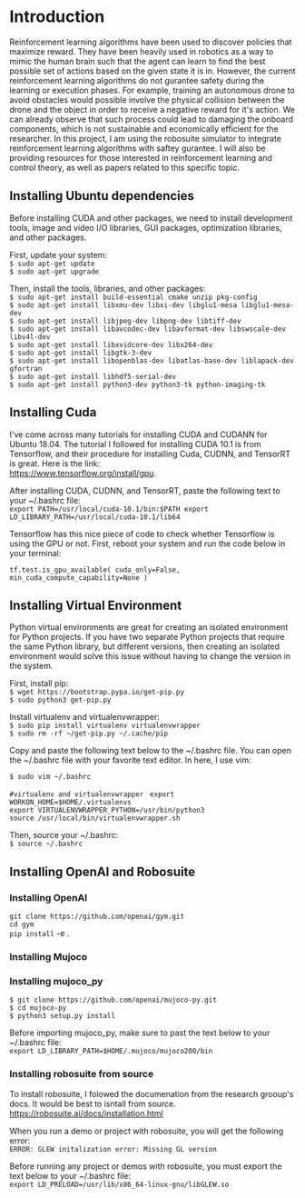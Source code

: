 # Introduction

Reinforcement learning algorithms have been used to discover policies that maximize reward.  They have been heavily used in robotics as a way to mimic the human brain such that the agent can learn to find the best possible set of actions based on the given state it is in.  However, the current reinforcement learning algorithms do not gurantee safety during the learning or execution phases.  For example, training an autonomous drone to avoid obstacles would possible involve the physical collision between the drone and the object in order to receive a negative reward for it's action.  We can already observe that such process could lead to damaging the onboard components, which is not sustainable and economically efficient for the researcher. In this project, I am using the robosuite simulator to integrate reinforcement learning algorithms with saftey gurantee.  I will also be providing resources for those interested in reinforcement learning and control theory, as well as papers related to this specific topic.

## Installing Ubuntu dependencies
Before installing CUDA and other packages, we need to install development tools, image and video I/O libraries, GUI packages, optimization libraries, and other packages. 

First, update your system: <br />
`$ sudo apt-get update`  <br />
`$ sudo apt-get upgrade`

Then, install the tools, libraries, and other packages: <br />
`$ sudo apt-get install build-essential cmake unzip pkg-config` <br />
`$ sudo apt-get install libxmu-dev libxi-dev libglu1-mesa libglu1-mesa-dev` <br />
`$ sudo apt-get install libjpeg-dev libpng-dev libtiff-dev` <br />
`$ sudo apt-get install libavcodec-dev libavformat-dev libswscale-dev libv4l-dev` <br />
`$ sudo apt-get install libxvidcore-dev libx264-dev` <br />
`$ sudo apt-get install libgtk-3-dev` <br />
`$ sudo apt-get install libopenblas-dev libatlas-base-dev liblapack-dev gfortran` <br />
`$ sudo apt-get install libhdf5-serial-dev` <br />
`$ sudo apt-get install python3-dev python3-tk python-imaging-tk` <br />


## Installing Cuda
I've come across many tutorials for installing CUDA and CUDANN for Ubuntu 18.04.  The tutorial I followed for installing CUDA 10.1 is from Tensorflow, and their procedure for installing Cuda, CUDNN, and TensorRT is great. Here is the link: <br />
https://www.tensorflow.org/install/gpu.

After installing CUDA, CUDNN, and TensorRT, paste the following text to your ~/.bashrc file: <br />
`export PATH=/usr/local/cuda-10.1/bin:$PATH
export LD_LIBRARY_PATH=/usr/local/cuda-10.1/lib64 `<br />

Tensorflow has this nice piece of code to check whether Tensorflow is using the GPU or not.  First, reboot your system and run the code below in your terminal: <br />
 
`tf.test.is_gpu_available(
    cuda_only=False, min_cuda_compute_capability=None
) `


## Installing Virtual Environment
Python virtual environments are great for creating an isolated environment for Python projects.  If you have two separate Python projects that require the same Python library, but different versions, then creating an isolated environment would solve this issue without having to change the version in the system.  

First, install pip: <br />
`$ wget https://bootstrap.pypa.io/get-pip.py` <br />
`$ sudo python3 get-pip.py`

Install virtualenv and virtualenvwrapper: <br /> 
`$ sudo pip install virtualenv virtualenvwrapper` <br />
`$ sudo rm -rf ~/get-pip.py ~/.cache/pip`

Copy and paste the following text below to the ~/.bashrc file.  You can open the ~/.bashrc file with your favorite text editor. In here, I use vim: <br />

`$ sudo vim ~/.bashrc`

`#virtualenv and virtualenvwrapper `
`export WORKON_HOME=$HOME/.virtualenvs` <br />
`export VIRTUALENVWRAPPER_PYTHON=/usr/bin/python3` <br />
`source /usr/local/bin/virtualenvwrapper.sh`

Then, source your ~/.bashrc: <br />
`$ source ~/.bashrc`

## Installing OpenAI and Robosuite 
### Installing OpenAI
`git clone https://github.com/openai/gym.git` <br />
`cd gym` <br />
`pip install` -e .

### Installing Mujoco

### Installing mujoco_py
`$ git clone https://github.com/openai/mujoco-py.git` <br />
`$ cd mujoco-py` <br />
`$ python3 setup.py install`

Before importing mujoco_py, make sure to past the text below to your ~/.bashrc file: <br />
`export LD_LIBRARY_PATH=$HOME/.mujoco/mujoco200/bin`

### Installing robosuite from source
To install robosuite, I folowed the documenation from the research grooup's docs.  It would be best to isntall from source.
https://robosuite.ai/docs/installation.html

When you run a demo or project with robosuite, you will get the following error: <br />
`ERROR: GLEW initalization error: Missing GL version`

Before running any project or demos with robosuite, you must export the text below to your ~/.bashrc file: <br />
`export LD_PRELOAD=/usr/lib/x86_64-linux-gnu/libGLEW.so`



